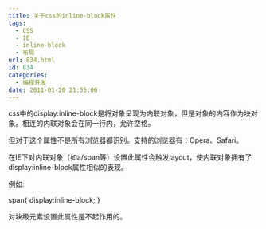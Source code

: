 ```yaml
---
title: 关于css的inline-block属性
tags:
  - CSS
  - IE
  - inline-block
  - 布局
url: 834.html
id: 834
categories:
  - 编程开发
date: 2011-01-20 21:55:06
---
```


css中的display:inline-block是将对象呈现为内联对象，但是对象的内容作为块对象。相连的内联对象会在同一行内，允许空格。  

但对于这个属性不是所有浏览器都识别。支持的浏览器有：Opera、Safari。  

在IE下对内联对象（如a/span等）设置此属性会触发layout，使内联对象拥有了display:inline-block属性相似的表现。  

例如:

span{
  display:inline-block;
}

对块级元素设置此属性是不起作用的。